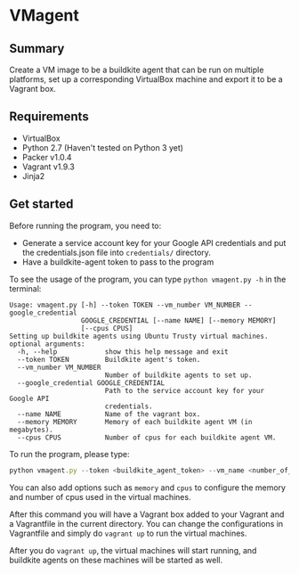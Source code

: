 # VMagent
## Summary
Create a VM image to be a buildkite agent that can be run on multiple platforms, set up a corresponding VirtualBox machine and export it to be a Vagrant box.

## Requirements
- VirtualBox
- Python 2.7 (Haven't tested on Python 3 yet)
- Packer v1.0.4
- Vagrant v1.9.3
- Jinja2

## Get started
Before running the program, you need to:
* Generate a service account key for your Google API credentials and put the credentials.json file into `credentials/` directory.
* Have a buildkite-agent token to pass to the program

To see the usage of the program, you can type `python vmagent.py -h` in the terminal:
```
Usage: vmagent.py [-h] --token TOKEN --vm_number VM_NUMBER --google_credential
                  GOOGLE_CREDENTIAL [--name NAME] [--memory MEMORY]
                  [--cpus CPUS]
Setting up buildkite agents using Ubuntu Trusty virtual machines.
optional arguments:
  -h, --help            show this help message and exit
  --token TOKEN         Buildkite agent's token.
  --vm_number VM_NUMBER
                        Number of buildkite agents to set up.
  --google_credential GOOGLE_CREDENTIAL
                        Path to the service account key for your Google API
                        credentials.
  --name NAME           Name of the vagrant box.
  --memory MEMORY       Memory of each buildkite agent VM (in megabytes).
  --cpus CPUS           Number of cpus for each buildkite agent VM.
```

To run the program, please type:
```javascript
python vmagent.py --token <buildkite_agent_token> --vm_name <number_of_vms_to_setup> --google_credential <path_to_the_credential>
```

You can also add options such as `memory` and `cpus` to configure the memory and number of cpus used in the virtual machines.

After this command you will have a Vagrant box added to your Vagrant and a Vagrantfile in the current directory. You can change the configurations in Vagrantfile and simply do `vagrant up` to run the virtual machines.

After you do `vagrant up`, the virtual machines will start running, and buildkite agents on these machines will be started as well.
